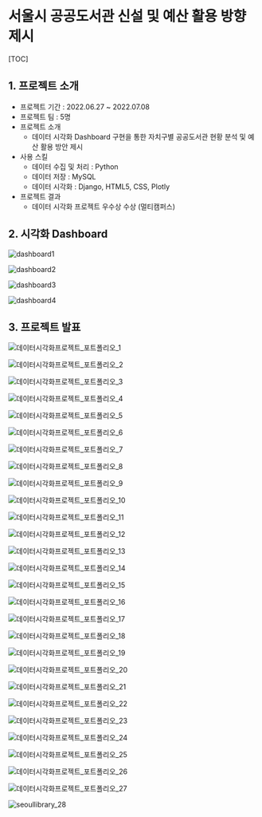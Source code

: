 # 서울시 공공도서관 신설 및 예산 활용 방향 제시



[TOC]

## 1. 프로젝트 소개

- 프로젝트 기간 : 2022.06.27 ~ 2022.07.08
- 프로젝트 팀 : 5명
- 프로젝트 소개
  - 데이터 시각화 Dashboard 구현을 통한 자치구별 공공도서관 현황 분석 및 예산 활용 방안 제시
- 사용 스킬
  - 데이터 수집 및 처리 : Python
  - 데이터 저장 : MySQL
  - 데이터 시각화 : Django, HTML5, CSS, Plotly
- 프로젝트 결과
  - 데이터 시각화 프로젝트 우수상 수상 (멀티캠퍼스)



## 2. 시각화 Dashboard

![dashboard1](README.assets/dashboard1.png)

![dashboard2](README.assets/dashboard2.png)

![dashboard3](README.assets/dashboard3.png)

![dashboard4](README.assets/dashboard4.png)

## 3. 프로젝트 발표

![데이터시각화프로젝트_포트폴리오_1](README.assets/seoullibrary_1.png)

![데이터시각화프로젝트_포트폴리오_2](README.assets/seoullibrary_2.png)

![데이터시각화프로젝트_포트폴리오_3](README.assets/seoullibrary_3.png)

![데이터시각화프로젝트_포트폴리오_4](README.assets/seoullibrary_4.png)

![데이터시각화프로젝트_포트폴리오_5](README.assets/seoullibrary_5.png)

![데이터시각화프로젝트_포트폴리오_6](README.assets/seoullibrary_6.png)

![데이터시각화프로젝트_포트폴리오_7](README.assets/seoullibrary_7.png)

![데이터시각화프로젝트_포트폴리오_8](README.assets/seoullibrary_8.png)

![데이터시각화프로젝트_포트폴리오_9](README.assets/seoullibrary_9.png)

![데이터시각화프로젝트_포트폴리오_10](README.assets/seoullibrary_10.png)

![데이터시각화프로젝트_포트폴리오_11](README.assets/seoullibrary_11.png)

![데이터시각화프로젝트_포트폴리오_12](README.assets/seoullibrary_12.png)

![데이터시각화프로젝트_포트폴리오_13](README.assets/seoullibrary_13.png)

![데이터시각화프로젝트_포트폴리오_14](README.assets/seoullibrary_14.png)

![데이터시각화프로젝트_포트폴리오_15](README.assets/seoullibrary_15.png)

![데이터시각화프로젝트_포트폴리오_16](README.assets/seoullibrary_16.png)

![데이터시각화프로젝트_포트폴리오_17](README.assets/seoullibrary_17.png)

![데이터시각화프로젝트_포트폴리오_18](README.assets/seoullibrary_18.png)

![데이터시각화프로젝트_포트폴리오_19](README.assets/seoullibrary_19.png)

![데이터시각화프로젝트_포트폴리오_20](README.assets/seoullibrary_20.png)

![데이터시각화프로젝트_포트폴리오_21](README.assets/seoullibrary_21.png)

![데이터시각화프로젝트_포트폴리오_22](README.assets/seoullibrary_22.png)

![데이터시각화프로젝트_포트폴리오_23](README.assets/seoullibrary_23.png)

![데이터시각화프로젝트_포트폴리오_24](README.assets/seoullibrary_24.png)

![데이터시각화프로젝트_포트폴리오_25](README.assets/seoullibrary_25.png)

![데이터시각화프로젝트_포트폴리오_26](README.assets/seoullibrary_26.png)

![데이터시각화프로젝트_포트폴리오_27](README.assets/seoullibrary_27.png)

![seoullibrary_28](README.assets/seoullibrary_28.png)